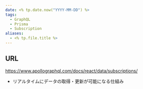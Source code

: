 ```yaml
---
date: <% tp.date.now("YYYY-MM-DD") %>
tags:
  - GraphQL
  - Prisma
  - Subscription
aliases:
  - <% tp.file.title %>
---
```

## URL

https://www.apollographql.com/docs/react/data/subscriptions/

- リアルタイムにデータの取得・更新が可能になる仕組み